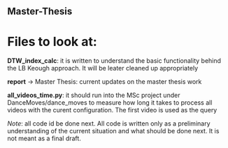 ## Master-Thesis
# Files to look at:
  **DTW_index_calc**: it is written to understand the basic functionality behind the LB Keough approach. It will be leater cleaned up appropriately  
  
  **report** -> Master Thesis: current updates on the master thesis work
  
  **all_videos_time.py**: it should run into the MSc project under DanceMoves/dance_moves to measure how long it takes to process all videos with the curent configuration. The first video is used as the query
  
  *Note*: all code id be done next. All code is written only as a preliminary understanding of the current situation and what should be done next. It is not meant as a final draft.
